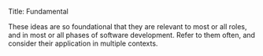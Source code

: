 Title: Fundamental

These ideas are so foundational that they are relevant to most or all roles, and in most or all phases of software development. Refer to them often, and consider their application in multiple contexts. 
